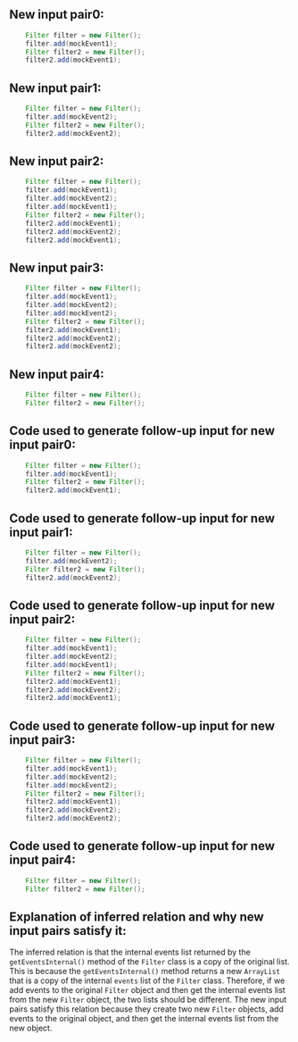 ## New input pair0:
```java
    Filter filter = new Filter();
    filter.add(mockEvent1);
    Filter filter2 = new Filter();
    filter2.add(mockEvent1);
```

## New input pair1:
```java
    Filter filter = new Filter();
    filter.add(mockEvent2);
    Filter filter2 = new Filter();
    filter2.add(mockEvent2);
```

## New input pair2:
```java
    Filter filter = new Filter();
    filter.add(mockEvent1);
    filter.add(mockEvent2);
    filter.add(mockEvent1);
    Filter filter2 = new Filter();
    filter2.add(mockEvent1);
    filter2.add(mockEvent2);
    filter2.add(mockEvent1);
```

## New input pair3:
```java
    Filter filter = new Filter();
    filter.add(mockEvent1);
    filter.add(mockEvent2);
    filter.add(mockEvent2);
    Filter filter2 = new Filter();
    filter2.add(mockEvent1);
    filter2.add(mockEvent2);
    filter2.add(mockEvent2);
```

## New input pair4:
```java
    Filter filter = new Filter();
    Filter filter2 = new Filter();
```

## Code used to generate follow-up input for new input pair0:
```java
    Filter filter = new Filter();
    filter.add(mockEvent1);
    Filter filter2 = new Filter();
    filter2.add(mockEvent1);
```

## Code used to generate follow-up input for new input pair1:
```java
    Filter filter = new Filter();
    filter.add(mockEvent2);
    Filter filter2 = new Filter();
    filter2.add(mockEvent2);
```

## Code used to generate follow-up input for new input pair2:
```java
    Filter filter = new Filter();
    filter.add(mockEvent1);
    filter.add(mockEvent2);
    filter.add(mockEvent1);
    Filter filter2 = new Filter();
    filter2.add(mockEvent1);
    filter2.add(mockEvent2);
    filter2.add(mockEvent1);
```

## Code used to generate follow-up input for new input pair3:
```java
    Filter filter = new Filter();
    filter.add(mockEvent1);
    filter.add(mockEvent2);
    filter.add(mockEvent2);
    Filter filter2 = new Filter();
    filter2.add(mockEvent1);
    filter2.add(mockEvent2);
    filter2.add(mockEvent2);
```

## Code used to generate follow-up input for new input pair4:
```java
    Filter filter = new Filter();
    Filter filter2 = new Filter();
```

## Explanation of inferred relation and why new input pairs satisfy it:
The inferred relation is that the internal events list returned by the `getEventsInternal()` method of the `Filter` class is a copy of the original list. This is because the `getEventsInternal()` method returns a new `ArrayList` that is a copy of the internal `events` list of the `Filter` class. Therefore, if we add events to the original `Filter` object and then get the internal events list from the new `Filter` object, the two lists should be different. The new input pairs satisfy this relation because they create two new `Filter` objects, add events to the original object, and then get the internal events list from the new object.
